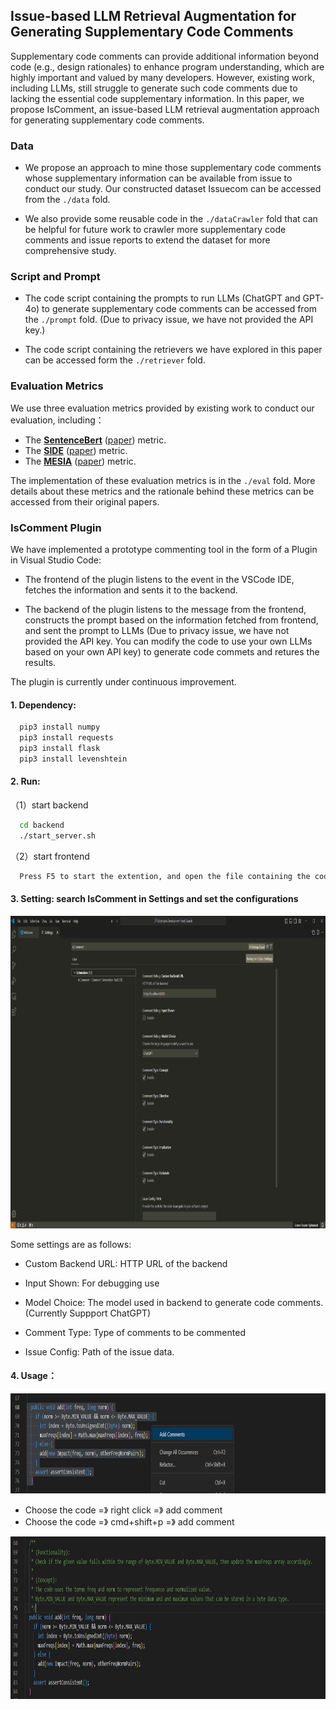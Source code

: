 ## Issue-based LLM Retrieval Augmentation for Generating Supplementary Code Comments

Supplementary code comments can provide additional information
beyond code (e.g., design rationales) to enhance program understanding, which are highly important and valued by many developers. However, existing work, including LLMs, still struggle to
generate such code comments due to lacking the essential code supplementary information. In this paper, we propose IsComment, an
issue-based LLM retrieval augmentation approach for generating
supplementary code comments.

### Data

* We propose an approach to mine those supplementary code comments whose supplementary information can be available from issue to conduct our study. Our constructed dataset Issuecom can be accessed from the `./data` fold.

* We also provide some reusable code in the `./dataCrawler` fold that can be helpful for future work to crawler more supplementary code comments and issue reports to extend the dataset for more comprehensive study.

### Script and Prompt

* The code script containing the prompts to run LLMs (ChatGPT and GPT-4o) to generate supplementary code comments can be accessed from the `./prompt` fold. (Due to privacy issue, we have not provided the API key.)

* The code script containing the retrievers we have explored in this paper can be accessed form the `./retriever` fold.

### Evaluation Metrics

We use three evaluation metrics provided by existing work to conduct our evaluation, including：

* The [**SentenceBert**](https://github.com/similarityMetrics/similarityMetrics) ([paper](https://arxiv.org/pdf/2204.01632.pdf)) metric.
* The [**SIDE**](https://github.com/antonio-mastropaolo/code-summarization-metric) ([paper](https://arxiv.org/pdf/2312.15475.pdf)) metric.
* The [**MESIA**](https://github.com/MESIA-CodeComment/MESIA) ([paper](https://arxiv.org/pdf/2403.17357.pdf)) metric.

The implementation of these evaluation metrics is in the `./eval` fold. More details about these metrics and the rationale behind these metrics can be accessed from their original papers.


### IsComment Plugin

We have implemented a prototype commenting tool in the form of a Plugin in Visual Studio Code:
  
* The frontend of the plugin listens to the event in the VSCode IDE, fetches the information and sents it to the backend.

* The backend of the plugin listens to the message from the frontend, constructs the prompt based on the information fetched from frontend, and sent the prompt to LLMs (Due to privacy issue, we have not provided the API key. You can modify the code to use your own LLMs based on your own API key) to generate code commets and retures the results.


The plugin is currently under continuous improvement. 

#### 1. Dependency:

```bash
  pip3 install numpy
  pip3 install requests
  pip3 install flask
  pip3 install levenshtein
```


#### 2. Run:

  （1）start backend
```bash
  cd backend
  ./start_server.sh
```
  （2）start frontend
```bash
  Press F5 to start the extention, and open the file containing the code to be commented.
```

#### 3. Setting: search IsComment in Settings and set the configurations

<img src="fig/configuration.png" width="900" height="500"/>

Some settings are as follows: 

* Custom Backend URL: HTTP URL of the backend
  
* Input Shown: For debugging use
  
* Model Choice: The model used in backend to generate code comments. (Currently Suppport ChatGPT)
    
* Comment Type: Type of comments to be commented

* Issue Config: Path of the issue data.

#### 4. Usage：

<img src="fig/code.png" width="900" height="160"/>

* Choose the code =》 right click =》 add comment
* Choose the code =》 cmd+shift+p =》 add comment


<img src="fig/commentedcode.png" width="900" height="260"/>



